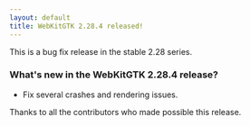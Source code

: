 ```yaml
---
layout: default
title: WebKitGTK 2.28.4 released!
---
```


This is a bug fix release in the stable 2.28 series.

### What's new in the WebKitGTK 2.28.4 release?

 - Fix several crashes and rendering issues.

Thanks to all the contributors who made possible this release.
